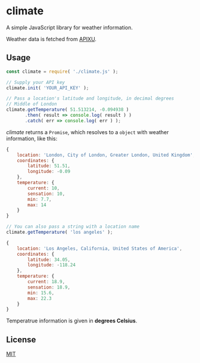 # climate
A simple JavaScript library for weather information.

Weather data is fetched from [APIXU](https://www.apixu.com/).

## Usage

```javascript
const climate = require( './climate.js' );

// Supply your API key
climate.init( 'YOUR_API_KEY' );

// Pass a location's latitude and longitude, in decimal degrees
// Middle of London
climate.getTemperature( 51.513214, -0.094938 )
       .then( result => console.log( result ) )
       .catch( err => console.log( err ) );
```

*climate* returns a ```Promise```, which resolves to a ```object``` with weather information, like this:

```javascript
{
    location: 'London, City of London, Greater London, United Kingdom',
    coordinates: {
        latitude: 51.51,
        longitude: -0.09
    },
    temperature: {
        current: 10,
        sensation: 10,
        min: 7.7,
        max: 14
    }
}
```

```javascript
// You can also pass a string with a location name
climate.getTemperature( 'los angeles' );
```
```javascript
{
    location: 'Los Angeles, California, United States of America',
    coordinates: {
        latitude: 34.05,
        longitude: -118.24
    },
    temperature: {
        current: 18.9,
        sensation: 18.9,
        min: 15.6,
        max: 22.3
    }
}
```

Temperatrue information is given in **degrees Celsius**.

## License

[MIT](LICENSE)
